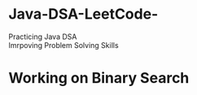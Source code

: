 # Java-DSA-LeetCode-
 Practicing Java DSA <br />
Imrpoving Problem Solving Skills <br />
#  Working on Binary Search <br/>
